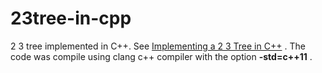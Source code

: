23tree-in-cpp
=============

2 3 tree implemented in C++. See [Implementing a 2 3 Tree in C++](http://cplusplus.kurttest.com/notes/tree23.html ) .
The code was compile using clang c++ compiler with the option  **-std=c++11** . 
